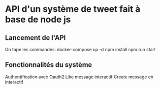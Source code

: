 # API d'un système de tweet fait à base de node js

## Lancement de l'API
On tape les commandes:
        docker-compose up -d
        npm install
        npm run start



## Fonctionnalités du système
Authentification avec Oauth2
Like message interactif
Create message en interactif